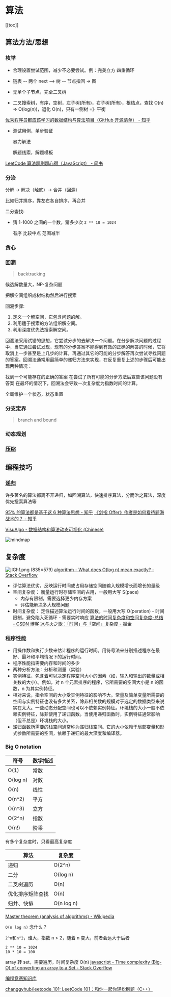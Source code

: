 # 算法
[[toc]]

## 算法方法/思想

### 枚举

- 合理设置尝试范围，减少不必要尝试。例：完美立方 四重循环

- 链表 -- 两个 next --> 树 -- 节点指回 -> 图

- 无单个子节点，完全二叉树

- 二叉搜索树，有序，空树，左子树(所有)，右子树(所有)，根结点，查找 O(n) => O(log(n))，退化 O(n)，只有一侧树 =》平衡

[优秀程序员都应该学习的数据结构与算法项目（GitHub 开源清单） - 知乎](https://zhuanlan.zhihu.com/p/74584796)

- 测试用例，单步验证

  暴力解法

  解题线索，解题模板

[LeetCode 算法题刷题心得（JavaScript） - 简书](https://www.jianshu.com/p/8876704ea9c8)

### 分治

分解 -> 解决（触底）-> 合并（回溯）

比如归并排序，靠左右各自排序，再合并

二分查找:

- 猜 1-1000 之间的一个数，猜多少次 `2 ** 10 = 1024`

  有序 比较中点 范围减半

### 贪心

### 回溯 
> backtracking

候选解数量大，NP-复杂问题

把解空间组织成树结构然后进行搜索

回溯步骤:
1. 定义一个解空间，它包含问题的解。
2. 利用适于搜索的方法组织解空间。
3. 利用深度优先法搜索解空间。

回溯法采用试错的思想，它尝试分步的去解决一个问题。在分步解决问题的过程中，当它通过尝试发现，现有的分步答案不能得到有效的正确的解答的时候，它将取消上一步甚至是上几步的计算，再通过其它的可能的分步解答再次尝试寻找问题的答案。回溯法通常用最简单的递归方法来实现，在反复重复上述的步骤后可能出现两种情况：

找到一个可能存在的正确的答案
在尝试了所有可能的分步方法后宣告该问题没有答案
在最坏的情况下，回溯法会导致一次复杂度为指数时间的计算。

全局维护一个状态，状态重置

### 分支定界
> branch and bound

### 动态规划

### [压缩](./compress.md)

## 编程技巧
### [递归](./recursion.md)

许多著名的算法都离不开递归，如回溯算法，快速排序算法，分而治之算法，深度优先搜索算法等

[95% 的算法都是基于这 6 种算法思想 - 知乎](https://zhuanlan.zhihu.com/p/428479862)
[《剑指 Offer》作者是如何看待题海战术的？ - 知乎](https://zhuanlan.zhihu.com/p/396686678)

[VisuAlgo - 数据结构和算法动态可视化 (Chinese)](https://visualgo.net/zh)

![mindmap](https://camo.githubusercontent.com/7a1f227eb672dfeb7ad558b44471c2ebea0a191594b34fa9f17775945518c678/687474703a2f2f7265736f757263652e6d757969792e636e2f696d6167652f32303230303631363030303630342e706e67)

## 复杂度

![jIGhf.png (835×579)](https://i.stack.imgur.com/jIGhf.png)
[algorithm - What does O(log n) mean exactly? - Stack Overflow](https://stackoverflow.com/questions/2307283/what-does-olog-n-mean-exactly)

- 评估算法优劣，反映运行时间或占用存储空间随输入规模增长而增长的量级
- 空间复杂度： 衡量运行时存储空间的占用，一般用大写 S(pace)
  - 内存有限制，需要选择更少内存方案
  - 评估能解决多大规模问题
- 时间复杂度： 定性描述算法运行时间的函数，一般用大写 O(peration) - 时间限制，避免陷入死循环 - 需要实时响应
  [算法的时间复杂度和空间复杂度-总结 - CSDN 博客](https://blog.csdn.net/zolalad/article/details/11848739)
  [冰与火之歌：「时间」与「空间」复杂度 - 掘金](https://juejin.im/post/5c174198f265da611036f4ea)

### 程序性能

- 用操作数和执行步数来估计程序的运行时间。用符号法来分别描述程序在最好、最坏和平均情况下的运行时间。
- 程序性能指需要内存和时间的多少
- 两种分析方法：分析和测量（实验）
- 实例特征，包含着可以决定程序空间大小的因素（如，输入和输出的数量或相关数的大小）。例如，对 n 个元素排序的程序，它所需要的空间大小是 n 的函数，n 为其实例特征。
- 相对来说，指令空间的大小受实例特征的影响不大。常量及简单变量所需要的空间与实例特征也没有多大关系，除非相关数的规模对于选定的数据类型来说实在太大。一些动态分配空间也可以不依赖实例特征。环境栈的大小一般不依赖实例特征，除非使用了递归函数。当使用递归函数时，实例特征通常影响（但不总是）环境栈的大小。
- 递归函数所需要的栈空间通常称为递归栈空间。它的大小依赖于局部变量和形式参数所需要的空间，依赖于递归的最大深度和编译器。

### Big O notation

| 符号     | 数学描述 |
| -------- | -------- |
| O(1)     | 常数     |
| O(log n) | 对数     |
| O(n)     | 线性     |
| O(n^2)   | 平方     |
| O(n^3)   | 立方     |
| O(2^n)   | 指数     |
| O(n!)    | 阶乘     |

有多个复杂度时，只看最高复杂度

| 算法             | 复杂度     |
| ---------------- | ---------- |
| 递归             | O(2^n)     |
| 二分             | O(log n)   |
| 二叉树遍历       | O(n)       |
| 优化排序矩阵查找 | O(n)       |
| 归并、快排       | O(n log n) |

[Master theorem (analysis of algorithms) - Wikipedia](https://en.wikipedia.org/wiki/Master_theorem_analysis_of_algorithms)

`O(n log n)` 念什么？

`2^n`和`n^2`，谁大，指数 n > 2，随着 n 变大，前者会远大于后者
```
2 ** 10 = 1024
10 * 10 = 100
```

array 转 set，需要遍历，时间复杂度 O(n) [javascript - Time complexity (Big-O) of converting an array to a Set - Stack Overflow](https://stackoverflow.com/questions/63543514/time-complexity-big-o-of-converting-an-array-to-a-set)

[编程竞赛知识库](https://oi-wiki.org/)

[changgyhub/leetcode_101: LeetCode 101：和你一起你轻松刷题（C++）](https://github.com/changgyhub/leetcode_101)

